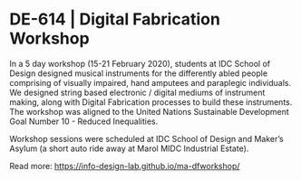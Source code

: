 # DE-614 | Digital Fabrication Workshop

In a 5 day workshop (15-21 February 2020), students at IDC School of Design designed musical instruments for the differently abled people comprising of visually impaired, hand amputees and paraplegic individuals. We designed string based electronic / digital mediums of instrument making, along with Digital Fabrication processes to build these instruments. The workshop was aligned to the United Nations Sustainable Development Goal Number 10 - Reduced Inequalities.

Workshop sessions were scheduled at IDC School of Design and Maker’s Asylum (a short auto ride away at Marol MIDC Industrial Estate).

Read more: https://info-design-lab.github.io/ma-dfworkshop/
